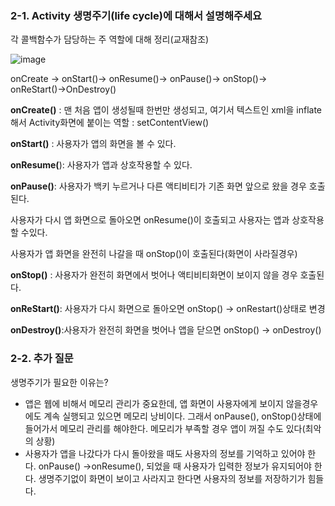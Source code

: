### 2-1. Activity 생명주기(life cycle)에 대해서 설명해주세요

각 콜백함수가 담당하는 주 역할에 대해 정리(교재참조)

![image](https://github.com/user-attachments/assets/c7caf026-11e0-40ec-9eb6-7154e35792d2)


onCreate → onStart()→ onResume()→ onPause()→ onStop()→ onReStart()→OnDestroy()

**onCreate()** : 맨 처음 앱이 생성될때 한번만 생성되고, 여기서 텍스트인 xml을 inflate해서 Activity화면에 붙이는 역할 : setContentView()

**onStart()** :  사용자가 앱의 화면을 볼 수 있다.

**onResume(**): 사용자가 앱과 상호작용할 수 있다.

**onPause()**: 사용자가 백키 누르거나 다른 액티비티가 기존 화면 앞으로 왔을 경우 호출된다.

사용자가 다시 앱 화면으로 돌아오면 onResume()이 호출되고 사용자는 앱과 상호작용할 수있다.

사용자가 앱 화면을 완전히 나갈을 때 onStop()이 호출된다(화면이 사라질경우) 

**onStop()** : 사용자가 완전히 화면에서 벗어나 액티비티화면이 보이지 않을 경우 호출된다. 

**onReStart()**: 사용자가 다시 화면으로 돌아오면 onStop() → onRestart()상태로 변경

**onDestroy()**:사용자가 완전히 화면을 벗어나 앱을 닫으면 onStop() → onDestroy()

### 2-2. 추가 질문

생명주기가 필요한 이유는? 

- 앱은 웹에 비해서 메모리 관리가 중요한데, 앱 화면이 사용자에게 보이지 않을경우에도 계속 실행되고 있으면 메모리 낭비이다. 그래서 onPause(), onStop()상태에 들어가서 메모리 관리를 해야한다. 메모리가 부족할 경우 앱이 꺼질 수도 있다(최악의 상황)
- 사용자가 앱을 나갔다가 다시 돌아왔을 때도 사용자의 정보를 기억하고 있어야 한다. onPause() →onResume(), 되었을 때 사용자가 입력한 정보가 유지되어야 한다. 생명주기없이 화면이 보이고 사라지고 한다면 사용자의 정보를 저장하기가 힘들다.
